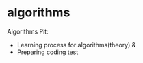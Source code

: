 # algorithms
Algorithms Pit:
  - Learning process for algorithms(theory) &amp;
  - Preparing coding test
